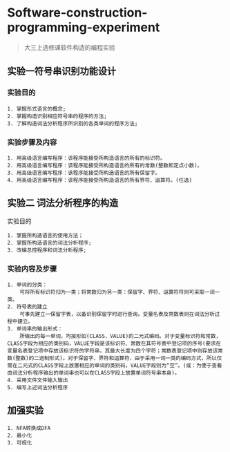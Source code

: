 # Software-construction-programming-experiment

> 大三上选修课软件构造的编程实验

## 实验一符号串识别功能设计

### 实验目的

    1. 掌握形式语言的概念;
    2. 掌握构造识别相应符号串的程序的方法;
    3. 了解构造词法分析程序所识别的各类单词的程序方法;

### 实验步骤及内容

    1. 用高级语言编写程序：该程序能接受所构造语言的所有的标识符。
    2. 用高级语言编写程序：该程序能接受所构造语言的所有的常数(整数和定点小数)。
    3. 用高级语言编写程序：该程序能接受所构造语言的所有保留字。
    4. 用高级语言编写程序：该程序能接受所构造语言的所有界符、运算符。(任选)

## 实验二 词法分析程序的构造

实验目的

    1. 掌握所构造语言的使用方法；
    2. 掌握所构造语言的词法分析程序;
    3. 改编总控程序和词法分析程序;

### 实验内容及步骤

    1. 单词的分类：
        可将所有标识符归为一类；将常数归为另一类：保留字、界符、运算符符则可采取一词一类。
    2. 符号表的建立
        可事先建立一保留字表，以备识别保留字时进行查询。变量名表及常数表则在词法分析过程中建立。
    3. 单词串的输出形式：
        所输出的每一单词，均按形如(CLASS，VALUE)的二元式编码。对于变量标识符和常数，CLASS字段为相应的类别码，VALUE字段是该标识符、常数在其符号表中登记项的序号(要求在变量名表登记项中存放该标识符的字符串，其最大长度为四个字符；常数表登记项中则存放该常数(整数)的二进制形式)。对于保留字、界符和运算符，由于采用一词一类的编码方式，所以仅需在二元式的CLASS字段上放置相应的单词的类别码，VALUE字段则为“空”。(或：为便于查看由词法分析程序输出的单词串也可以在CLASS字段上放置单词符号串本身)。
    4. 采用文件文件输入输出
    5. 编写上述词法分析程序

## 加强实验

    1. NFA转换成DFA
    2. 最小化
    3. 可视化
